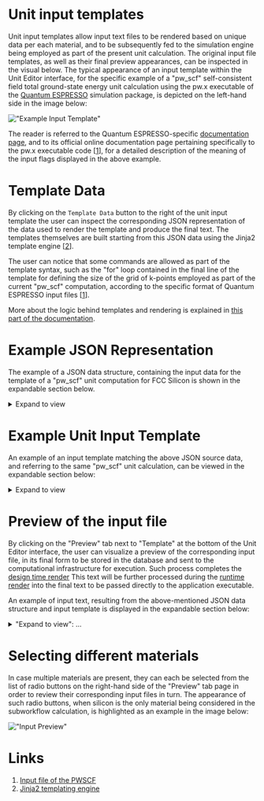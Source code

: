# Unit input templates

Unit input templates allow input text files to be rendered based on unique data per each material, and to be subsequently fed to the simulation engine being employed as part of the present unit calculation. The original input file templates, as well as their final preview appearances, can be inspected in the visual below. The typical appearance of an input template within the Unit Editor interface, for the specific example of a "pw_scf" self-consistent field total ground-state energy unit calculation using the pw.x executable of the [Quantum ESPRESSO](/software/modeling/quantum-espresso.md) simulation package, is depicted on the left-hand side in the image below:

!["Example Input Template"](/images/input-template.png "Example Input Template")

The reader is referred to the Quantum ESPRESSO-specific [documentation page](/software/modeling/quantum-espresso.md), and to its official online documentation page pertaining specifically to the pw.x executable code [[1](#links)], for a detailed description of the meaning of the input flags displayed in the above example.

# Template Data

By clicking on the `Template Data` button to the right of the unit input template the user can inspect the corresponding JSON representation of the data used to render the template and produce the final text. The templates themselves are built starting from this JSON data using the Jinja2 template engine [[2](#links)]. 

The user can notice that some commands are allowed as part of the template syntax, such as the "for" loop contained in the final line of the template for defining the size of the grid of k-points employed as part of the current "pw_scf" computation, according to the specific format of Quantum ESPRESSO input files [[1](#links)].

More about the logic behind templates and rendering is explained in [this part of the documentation](/workflows/templates/examples.md). 

# Example JSON Representation

The example of a JSON data structure, containing the input data for the template of a "pw_scf" unit computation for FCC Silicon is shown in the expandable section below. 

<details markdown="1">
  <summary>
     Expand to view
  </summary> 

```json
{
    "kgridExtraData": {
        "materialHash": "a665723ef7429caef6ca89385fe25bae"
    },
    "kgrid": {
        "dimensions": [
            10,
            10,
            10
        ],
        "shifts": [
            0,
            0,
            0
        ],
        "KPPRA": 2000,
        "preferKPPRA": false
    },
    "inputExtraData": {
        "materialHash": "a665723ef7429caef6ca89385fe25bae"
    },
    "input": {
        "IBRAV": 0,
        "RESTART_MODE": "from_scratch",
        "NAT": 2,
        "NTYP": 1,
        "ATOMIC_POSITIONS": "Si 0.000000000 0.000000000 0.000000000\nSi 0.250000000 0.250000000 0.250000000",
        "CELL_PARAMETERS": "3.348920236 0.000000000 1.933500000\n1.116306745 3.157392278 1.933500000\n0.000000000 0.000000000 3.867000000",
        "ATOMIC_SPECIES": "Si 28.0855 si_pbe_gbrv_1.0.upf"
    },
    "isInputEdited": false,
    "cutoffsExtraData": {
        "materialHash": "a665723ef7429caef6ca89385fe25bae"
    },
    "cutoffs": {
        "wavefunction": 40,
        "density": 200
    }
}
```
</details>


# Example Unit Input Template

An example of an input template matching the above JSON source data, and referring to the same "pw_scf" unit calculation, can be viewed in the expandable section below:

<details markdown="1">
  <summary>
     Expand to view
  </summary> 

```Jinja2
&CONTROL
    calculation = 'scf'
    title = ''
    verbosity = 'low'
    restart_mode = '{{ input.RESTART_MODE }}'
    wf_collect = .true.
    tstress = .true.
    tprnfor = .true.
    outdir = {% raw %}'{{ JOB_WORK_DIR }}/outdir'{% endraw %}
    wfcdir = {% raw %}'{{ JOB_WORK_DIR }}/outdir'{% endraw %}
    prefix = '__prefix__'
    pseudo_dir = {% raw %}'{{ JOB_WORK_DIR }}/pseudo'{% endraw %}
/
&SYSTEM
    ibrav = {{ input.IBRAV }}
    nat = {{ input.NAT }}
    ntyp = {{ input.NTYP }}
    ecutwfc = {{ cutoffs.wavefunction }}
    ecutrho = {{ cutoffs.density }}
    occupations = 'smearing'
    degauss = 0.005
/
&ELECTRONS
    diagonalization = 'david'
    diago_david_ndim = 4
    diago_full_acc = .true.
    mixing_beta = 0.3
    startingwfc = 'atomic+random'
/
&IONS
/
&CELL
/
ATOMIC_SPECIES
{{ input.ATOMIC_SPECIES }}
ATOMIC_POSITIONS crystal
{{ input.ATOMIC_POSITIONS }}
CELL_PARAMETERS angstrom
{{ input.CELL_PARAMETERS }}
K_POINTS automatic
{% for d in kgrid.dimensions %}{{d}} {% endfor %}{% for s in kgrid.shifts %}{{s}} {% endfor %}
```
</details>


# Preview of the input file

By clicking on the "Preview" tab next to "Template" at the bottom of the Unit Editor interface, the user can visualize a preview of the corresponding input file, in its final form to be stored in the database and sent to the computational infrastructure for execution. Such process completes the [design time render](/workflows/templates/examples.md#design-time-render) This text will be further processed during the [runtime render](/workflows/templates/examples.md#run-time-render) into the final text to be passed directly to the application executable. 

An example of input text, resulting from the above-mentioned JSON data structure and input template is displayed in the expandable section below:

<details markdown="1">
  <summary>
     "Expand to view": ...
  </summary> 

```Fortran
&CONTROL
    calculation = 'scf'
    title = ''
    verbosity = 'low'
    restart_mode = 'from_scratch'
    wf_collect = .true.
    tstress = .true.
    tprnfor = .true.
    outdir = '{{ JOB_WORK_DIR }}/outdir'
    wfcdir = '{{ JOB_WORK_DIR }}/outdir'
    prefix = '__prefix__'
    pseudo_dir = '{{ JOB_WORK_DIR }}/pseudo'
/
&SYSTEM
    ibrav = 0
    nat = 2
    ntyp = 1
    ecutwfc = 40
    ecutrho = 200
    occupations = 'smearing'
    degauss = 0.005
/
&ELECTRONS
    diagonalization = 'david'
    diago_david_ndim = 4
    diago_full_acc = .true.
    mixing_beta = 0.3
    startingwfc = 'atomic+random'
/
&IONS
/
&CELL
/
ATOMIC_SPECIES
Si 28.0855 si_pbe_gbrv_1.0.upf
ATOMIC_POSITIONS crystal
Si 0.000000000 0.000000000 0.000000000
Si 0.250000000 0.250000000 0.250000000
CELL_PARAMETERS angstrom
3.348920236 0.000000000 1.933500000
1.116306745 3.157392278 1.933500000
0.000000000 0.000000000 3.867000000
K_POINTS automatic
10 10 10 0 0 0 
```
</details>

# Selecting different materials

In case multiple materials are present, they can each be selected from the list of radio buttons on the right-hand side of the "Preview" tab page in order to review their corresponding input files in turn. The appearance of such radio buttons, when silicon is the only material being considered in the subworkflow calculation, is highlighted as an example in the image below:

!["Input Preview"](/images/input-preview.png "Input Preview")

# Links

1. [Input file of the PWSCF](https://www.quantum-espresso.org/Doc/INPUT_PW.html)
2. [Jinja2 templating engine](http://jinja.pocoo.org/)




